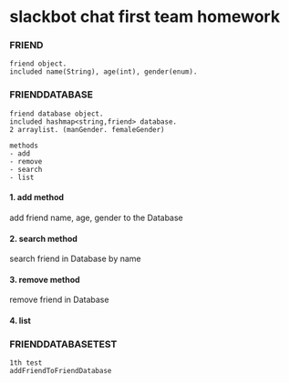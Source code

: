 # slackbot chat first team homework
### FRIEND
```
friend object.        
included name(String), age(int), gender(enum).          
```
### FRIENDDATABASE 
```
friend database object.       
included hashmap<string,friend> database.  
2 arraylist. (manGender. femaleGender)  

methods     
- add      
- remove     
- search     
- list               
```


#### 1. add method 
add friend name, age, gender to the Database

#### 2. search method
search friend in Database by name

#### 3. remove method 
remove friend in Database 

#### 4. list





### FRIENDDATABASETEST 
```
1th test  
addFriendToFriendDatabase 


```
